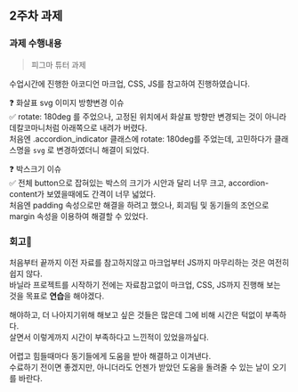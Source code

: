 ## 2주차 과제

### 과제 수행내용
> 피그마 튜터 과제 <br />

수업시간에 진행한 아코디언 마크업, CSS, JS를 참고하여 진행하였습니다. <br />

❓ 화살표 svg 이미지 방향변경 이슈 <br />
✅ rotate: 180deg 를 주었으나, 고정된 위치에서 화살표 방향만 변경되는 것이 아니라 데칼코마니처럼 아래쪽으로 내려가 버렸다. <br />
처음엔 .accordion_indicator 클래스에 rotate: 180deg를 주었는데, 고민하다가 클래스명을 `svg` 로 변경하였더니 해결이 되었다. <br />

❓ 박스크기 이슈 <br />
✅ 전체 button으로 잡혀있는 박스의 크기가 시안과 달리 너무 크고, accordion-content가 보였을때에도 간격이 너무 넓었다. <br />
처음엔 padding 속성으로만 해결을 하려고 했으나, 회괴팀 및 동기들의 조언으로 margin 속성을 이용하여 해결할 수 있었다.  <br />


### 회고📝
처음부터 끝까지 이전 자료를 참고하지않고 마크업부터 JS까지 마무리하는 것은 여전히 쉽지 않다.<br />
바닐라 프로젝트를 시작하기 전에는 자료참고없이 마크업, CSS, JS까지 진행해 보는 것을 목표로 **연습**을 해야겠다.<br />

해야하고, 더 나아지기위해 해보고 싶은 것들은 많은데 그에 비해 시간은 턱없이 부족하다.<br />
살면서 이렇게까지 시간이 부족하다고 느낀적이 있었을까싶다.<br />

어렵고 힘들때마다 동기들에게 도움을 받아 해결하고 이겨낸다.<br />
수료하기 전이면 좋겠지만, 아니더라도 언젠가 받았던 도움을 돌려줄 수 있는 날이 오기를 바란다.<br />
